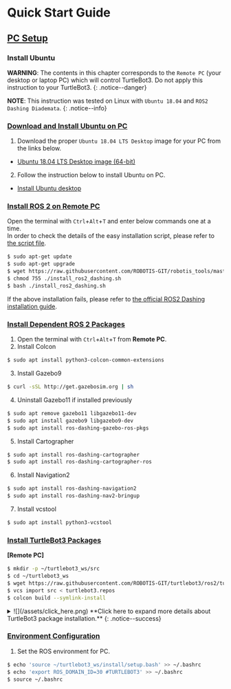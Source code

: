 # Quick Start Guide

## [PC Setup](#pc-setup)

### Install Ubuntu

**WARNING**: The contents in this chapter corresponds to the `Remote PC` (your desktop or laptop PC) which will control TurtleBot3. Do not apply this instruction to your TurtleBot3.
{: .notice--danger}

**NOTE**: This instruction was tested on Linux with `Ubuntu 18.04` and `ROS2 Dashing Diademata`.
{: .notice--info}

### [Download and Install Ubuntu on PC](#download-and-install-ubuntu-on-pc)

1. Download the proper `Ubuntu 18.04 LTS Desktop` image for your PC from the links below.
  - [Ubuntu 18.04 LTS Desktop image (64-bit)](http://releases.ubuntu.com/18.04/ubuntu-18.04.5-desktop-amd64.iso)

2. Follow the instruction below to install Ubuntu on PC.
  - [Install Ubuntu desktop](https://ubuntu.com/tutorials/install-ubuntu-desktop#1-overview)


### [Install ROS 2 on Remote PC](#install-ros-2-on-remote-pc)

Open the terminal with `Ctrl`+`Alt`+`T` and enter below commands one at a time.  
In order to check the details of the easy installation script, please refer to [the script file](https://raw.githubusercontent.com/ROBOTIS-GIT/robotis_tools/master/install_ros2_dashing.sh).  
```bash
$ sudo apt-get update
$ sudo apt-get upgrade
$ wget https://raw.githubusercontent.com/ROBOTIS-GIT/robotis_tools/master/install_ros2_dashing.sh
$ chmod 755 ./install_ros2_dashing.sh
$ bash ./install_ros2_dashing.sh
```

If the above installation fails, please refer to [the official ROS2 Dashing installation guide](https://index.ros.org/doc/ros2/Installation/Dashing/Linux-Install-Debians/).


### [Install Dependent ROS 2 Packages](#install-dependent-ros-2-packages)

1. Open the terminal with `Ctrl`+`Alt`+`T` from **Remote PC**.
2. Install Colcon
  ```bash
$ sudo apt install python3-colcon-common-extensions
  ```
3. Install Gazebo9
  ```bash
$ curl -sSL http://get.gazebosim.org | sh
  ```

4. Uninstall Gazebo11 if installed previously
  ```bash
$ sudo apt remove gazebo11 libgazebo11-dev
$ sudo apt install gazebo9 libgazebo9-dev
$ sudo apt install ros-dashing-gazebo-ros-pkgs
  ```
5. Install Cartographer
  ```bash
$ sudo apt install ros-dashing-cartographer
$ sudo apt install ros-dashing-cartographer-ros
  ```
6. Install Navigation2
  ```bash
$ sudo apt install ros-dashing-navigation2
$ sudo apt install ros-dashing-nav2-bringup
  ```
7. Install vcstool
  ```bash
$ sudo apt install python3-vcstool
  ```

### [Install TurtleBot3 Packages](#install-turtlebot3-packages)

**[Remote PC]**

```bash
$ mkdir -p ~/turtlebot3_ws/src
$ cd ~/turtlebot3_ws
$ wget https://raw.githubusercontent.com/ROBOTIS-GIT/turtlebot3/ros2/turtlebot3.repos
$ vcs import src < turtlebot3.repos
$ colcon build --symlink-install
```

<details>
<summary id="summary_for_foreins" style="outline: inherit;">
![](/assets/click_here.png) **Click here to expand more details about TurtleBot3 package installation.**
{: .notice--success}
</summary>
In case you need to install from the binary, please use the commands below.  
Make sure to remove the identical packages in the `~/turtlebot3_ws` directory to avoid redundancy.  
```bash
$ source /opt/ros/dashing/setup.bash
$ sudo apt install ros-dashing-turtlebot3-msgs
$ sudo apt install ros-dashing-turtlebot3
```
</details>

### [Environment Configuration](#environment-configuration)

1. Set the ROS environment for PC.
  ```bash
$ echo 'source ~/turtlebot3_ws/install/setup.bash' >> ~/.bashrc
$ echo 'export ROS_DOMAIN_ID=30 #TURTLEBOT3' >> ~/.bashrc
$ source ~/.bashrc
  ```
  
